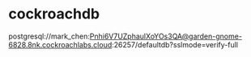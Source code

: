 # cockroachdb

postgresql://mark_chen:Pnhi6V7UZphaulXoYOs3QA@garden-gnome-6828.8nk.cockroachlabs.cloud:26257/defaultdb?sslmode=verify-full
